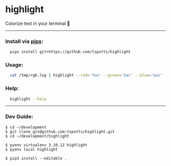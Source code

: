 # highlight
Colorize text in your terminal :rainbow:

---

### Install via [pipx](https://pypa.github.io/pipx/):
```bash
  pipx install git+https://github.com/tspotts/highlight
```

### Usage:
```bash
  cat /tmp/rgb.log | highlight --red='foo' --green='bar' --blue='baz' 
```

### Help:
```bash
  highlight --help
```

---

### Dev Guide:
```
$ cd ~/development
$ git clone git@github.com:tspotts/highlight.git
$ cd ~/development/highlight

$ pyenv virtualenv 3.10.12 highlight
$ pyenv local highlight

$ pip3 install --editable .
  
```